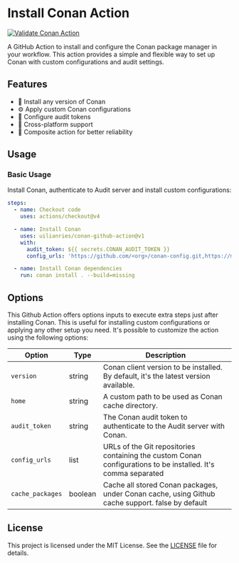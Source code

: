 # Install Conan Action

[![Validate Conan Action](https://github.com/uilianries/conan-github-action/actions/workflows/ci.yml/badge.svg?branch=master)](https://github.com/uilianries/conan-github-action/actions/workflows/ci.yml)

A GitHub Action to install and configure the Conan package manager in your workflow. This action provides a simple and flexible way to set up Conan with custom configurations and audit settings.

## Features

- 🚀 Install any version of Conan
- ⚙️ Apply custom Conan configurations
- 🔐 Configure audit tokens
- 💪 Cross-platform support
- 🔄 Composite action for better reliability

## Usage

### Basic Usage

Install Conan, authenticate to Audit server and install custom configurations:

```yaml
steps:
  - name: Checkout code
    uses: actions/checkout@v4

  - name: Install Conan
    uses: uilianries/conan-github-action@v1
    with:
      audit_token: ${{ secrets.CONAN_AUDIT_TOKEN }}
      config_urls: 'https://github.com/<org>/conan-config.git,https://myrepo.com/conan-config.git'

  - name: Install Conan dependencies
    run: conan install . --build=missing
```

## Options

This Github Action offers options inputs to execute extra steps just after installing Conan.
This is useful for installing custom configurations or applying any other setup you need.
It's possible to customize the action using the following options:

| Option           | Type    | Description                                                                                                    |
|------------------|---------|----------------------------------------------------------------------------------------------------------------|
| `version`        | string  | Conan client version to be installed. By default, it's the latest version available.                           |
| `home`           | string  | A custom path to be used as Conan cache directory.                                                             |
| `audit_token`    | string  | The Conan audit token to authenticate to the Audit server with Conan.                                          |
| `config_urls`    | list    | URLs of the Git repositories containing the custom Conan configurations to be installed. It's comma separated  |
| `cache_packages` | boolean | Cache all stored Conan packages, under Conan cache, using Github cache support. false by default               |


## License

This project is licensed under the MIT License. See the [LICENSE](LICENSE.md) file for details.
